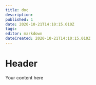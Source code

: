 ```yaml
---
title: doc
description: 
published: 1
date: 2020-10-21T14:10:15.010Z
tags: 
editor: markdown
dateCreated: 2020-10-21T14:10:15.010Z
---
```


# Header
Your content here
